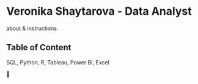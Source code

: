 # Veronika Shaytarova - Data Analyst
about & instructions
## Table of Content
SQL, Python, R, Tableau, Power BI, Excel




:snake:
